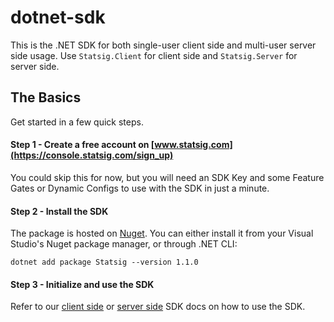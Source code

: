 # dotnet-sdk

This is the .NET SDK for both single-user client side and multi-user server side usage. Use `Statsig.Client` for client side and `Statsig.Server` for server side.

## The Basics

Get started in a few quick steps.

#### Step 1 - Create a free account on [www.statsig.com](https://console.statsig.com/sign_up)

You could skip this for now, but you will need an SDK Key and some Feature Gates or Dynamic Configs to use with the SDK in just a minute.

#### Step 2 - Install the SDK

The package is hosted on [Nuget](https://www.nuget.org/packages/Statsig/). You can either install it from your Visual Studio's Nuget package manager, or through .NET CLI:

```
dotnet add package Statsig --version 1.1.0
```

#### Step 3 - Initialize and use the SDK

Refer to our [client side](https://docs.statsig.com/client/dotnetSDK) or [server side](https://docs.statsig.com/server/dotnetSDK) SDK docs on how to use the SDK.
